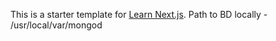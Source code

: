 This is a starter template for [Learn Next.js](https://nextjs.org/learn).
Path to BD locally - /usr/local/var/mongod
